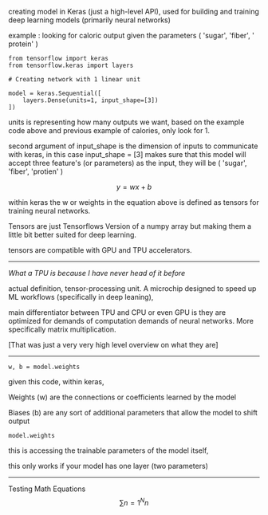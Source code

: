 	
creating model in Keras (just a high-level API), used for building and training deep learning models (primarily neural networks)

example : looking for caloric output given the parameters ( 'sugar', 'fiber', ' protein' )

```
from tensorflow import keras
from tensorflow.keras import layers

# Creating network with 1 linear unit

model = keras.Sequential([
	layers.Dense(units=1, input_shape=[3])
])
```

units is representing how many outputs we want, based on the example code above and previous example of calories, only look for 1.

second argument of input_shape is the dimension of inputs to communicate with keras, in this case input_shape = [3] makes sure that this model will accept three feature's (or parameters) as the input, they will be ( 'sugar', 'fiber', 'protien' )

$$
y = wx + b
$$

within keras the w or weights in the equation above is defined as tensors for training neural networks.

Tensors are just Tensorflows Version of a numpy array but making them a little bit better suited for deep learning. 

tensors are compatible with GPU and TPU accelerators. 
****
*What a TPU is because I have never head of it before*

actual definition, tensor-processing unit. A microchip designed to speed up ML workflows (specifically in deep leaning), 

main differentiator between TPU and CPU or even GPU is they are optimized for demands of computation demands of neural networks. More specifically matrix multiplication. 

[That was just a very very high level overview on what they are]

*****

```
w, b = model.weights
```

given this code, within keras, 

Weights (w) are the connections or coefficients learned by the model

Biases (b) are any sort of additional parameters that allow the model to shift output

```
model.weights
```

this is accessing the trainable parameters of the model itself, 

this only works if your model has one layer (two parameters)

**** 
Testing Math Equations
$$
\sum{n=1} ^{N} n
$$